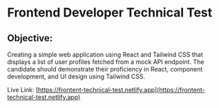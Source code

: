 # Frontend Developer Technical Test

## Objective:
Creating a simple web application using React and Tailwind CSS that displays a list of user profiles fetched from a mock API endpoint. The candidate should demonstrate their proficiency in React, component development, and UI design using Tailwind CSS.

Live Link: [https://frontent-technical-test.netlify.app](https://frontent-technical-test.netlify.app)